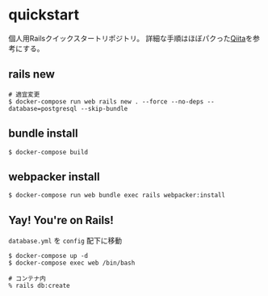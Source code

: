 # quickstart
個人用Railsクイックスタートリポジトリ。
詳細な手順はほぼパクった[Qiita](https://qiita.com/kodai_0122/items/795438d738386c2c1966#1-4-gemfilelock-%E4%BD%9C%E6%88%90)を参考にする。

## rails new

```
# 適宜変更
$ docker-compose run web rails new . --force --no-deps --database=postgresql --skip-bundle
```

## bundle install

```
$ docker-compose build
```

## webpacker install

```
$ docker-compose run web bundle exec rails webpacker:install
```

## Yay! You're on Rails!

`database.yml` を `config` 配下に移動

```
$ docker-compose up -d
$ docker-compose exec web /bin/bash

# コンテナ内
% rails db:create
```